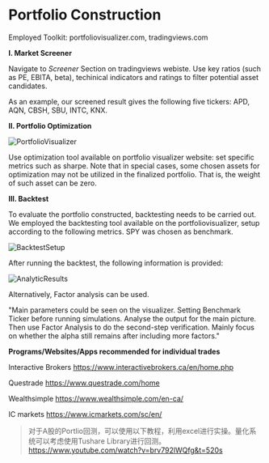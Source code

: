 # Portfolio Construction

  Employed Toolkit: portfoliovisualizer.com, tradingviews.com

**I. Market Screener**

Navigate to *Screener* Section on tradingviews webiste. Use key ratios (such as PE, EBITA, beta), techinical indicators and ratings to filter potential asset candidates. 

As an example, our screened result gives the following five tickers: APD, AQN, CBSH, SBU, INTC, KNX.

**II. Portfolio Optimization**

![PortfolioVisualizer](https://github.com/etccapital/Market_Insight/blob/master/assets/Optimzation%20Tool.PNG)

Use optimization tool available on portfolio visualizer website: set specific metrics such as sharpe. 
Note that in special cases, some chosen assets for optimization may not be utilized in the finalized portfolio. That is, the weight of such asset can be zero. 

**III. Backtest**

To evaluate the portfolio constructed, backtesting needs to be carried out. We employed the backtesting tool available on the portfoliovisualizer, setup according to the following metrics. SPY was chosen as benchmark.

![BacktestSetup](https://github.com/etccapital/Market_Insight/blob/master/assets/Backtest%20Setup.PNG)

After running the backtest, the following information is provided:

![AnalyticResults](https://github.com/etccapital/Market_Insight/blob/master/assets/Analytic.PNG)

Alternatively, Factor analysis can be used. 

"Main parameters could be seen on the visualizer.
Setting Benchmark Ticker before running simulations. Analyse the output for the main picture. Then use Factor Analysis to do the second-step verification. Mainly focus on whether the alpha still remains after including more factors."




**Programs/Websites/Apps recommended for individual trades**

Interactive Brokers https://www.interactivebrokers.ca/en/home.php

Questrade https://www.questrade.com/home

Wealthsimple https://www.wealthsimple.com/en-ca/

IC markets https://www.icmarkets.com/sc/en/

>对于A股的Portlio回测，可以使用以下教程，利用excel进行实操。量化系统可以考虑使用Tushare Library进行回测。https://www.youtube.com/watch?v=brv792lWQfg&t=520s
